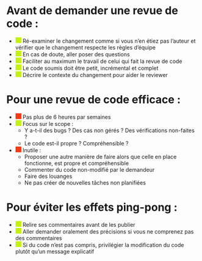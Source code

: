 #	Avant de demander une revue de code :
-	![#c5f015](/img/green.png) Ré-examiner le changement comme si vous n’en étiez pas l’auteur et vérifier que le changement respecte les  règles d’équipe
-	![#c5f015](/img/green.png) En cas de doute, aller poser des questions
-	![#c5f015](/img/green.png) Faciliter au maximum le travail de celui qui fait la revue de code
-	![#c5f015](/img/green.png) Le code soumis doit être petit, incrémental et complet
-	![#c5f015](/img/green.png) Décrire le contexte du changement pour aider le reviewer
#	Pour une revue de code efficace :
- ![#c5f015](/img/red.png) Pas plus de 6 heures par semaines
- ![#c5f015](/img/green.png) Focus sur le scope : 
    - Y a-t-il des bugs ? Des cas non gérés ? Des vérifications non-faites ?
    - Le code est-il propre ? Compréhensible ?
- ![#c5f015](/img/red.png) Inutile :
    - Proposer une autre manière de faire alors que celle en place fonctionne, est propre et compréhensible
    - Commenter du code non-modifié par le demandeur
    - Faire des louanges
    - Ne pas créer de nouvelles tâches non planifiées
#	Pour éviter les effets ping-pong :
-	![#c5f015](/img/green.png) Relire ses commentaires avant de les publier 
-	![#c5f015](/img/green.png) Aller demander oralement des précisions si vous ne comprenez pas des commentaires
-	![#c5f015](/img/green.png) Si du code n’est pas compris, privilégier la modification du code plutôt qu’un message explicatif

